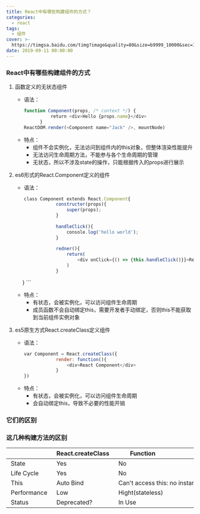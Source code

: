 ```yaml
---
title: React中有哪些构建组件的方式？
categories:
  - react
tags:
  - 组件
cover: >-
  https://timgsa.baidu.com/timg?image&quality=80&size=b9999_10000&sec=1570615514153&di=6f99e51380c6212468e4565b6321a633&imgtype=0&src=http%3A%2F%2Fpic4.zhimg.com%2Fv2-38bdac71902e51febd1ab576a32c0616_1200x500.jpg
date: 2019-09-11 00:00:00
---
```


### React中有哪些构建组件的方式

1. 函数定义的无状态组件
    - 语法：
        ``` javascript
		function Component(props, /* context */) {
		          return <div>Hello {props.name}</div>
		      }
		ReactDOM.render(<Component name="Jack" />, mountNode)
		```
    - 特点：
        - 组件不会实例化，无法访问到组件内的this对象，但整体渲染性能提升
		- 无法访问生命周期方法，不能参与各个生命周期的管理
        - 无状态，所以不涉及state的操作，只能根据传入的props进行展示

2. es6形式的React.Component定义的组件
    - 语法：
        ``` javascript
		class Component extends React.Component{
		            constructor(props){
		                super(props);
		            }
		            
		            handleClick(){
		                console.log('hello world');
		            }
		            
		            redner(){
		                return(
		                    <div onClick={() => {this.handleClick()}}>React Component</div>
		                )
		            }
	     }
		```
    - 特点：
        - 有状态，会被实例化，可以访问组件生命周期
        - 成员函数不会自动绑定this，需要开发者手动绑定，否则this不能获取到当前组件实例对象

3. es5原生方式React.createClass定义组件
    - 语法：
        ``` javascript
		var Component = React.createClass({
		            render: function(){
		                <div>React Component</div>
		            }
		})
		```
    - 特点：
        - 有状态，会被实例化，可以访问组件生命周期
		- 会自动绑定this，导致不必要的性能开销

### 它们的区别



### 这几种构建方法的区别

|             | React.createClass | Function                       | Class       |
| ----------- | ----------------- | ------------------------------ | ----------- |
| State       | Yes               | No                             | Yes         |
| Life Cycle  | Yes               | No                             | Yes         |
| This        | Auto Bind         | Can't access this: no instance | Manual Bind |
| Performance | Low               | Hight(stateless)               | Low         |
| Status      | Deprecated?       | In Use                         | In Use      |





